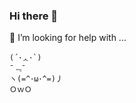 ### Hi there 👋
🤔 I’m looking for help with ...

<!--
**zigou23/zigou23** is a ✨ _special_ ✨ repository because its `README.md` (this file) appears on your GitHub profile.

Here are some ideas to get you started:

- 🔭 I’m currently working on ...
- 🌱 I’m currently learning ...
- 👯 I’m looking to collaborate on ...
- 🤔 I’m looking for help with ...
- 💬 Ask me about ...
- 📫 How to reach me: ...
- 😄 Pronouns: ...
- ⚡ Fun fact: ...
-->

```
(´･ᆺ･`)
ˉ﹃ˉ
ヽ(=^･ω･^=)丿
ＯｗＯ
```
